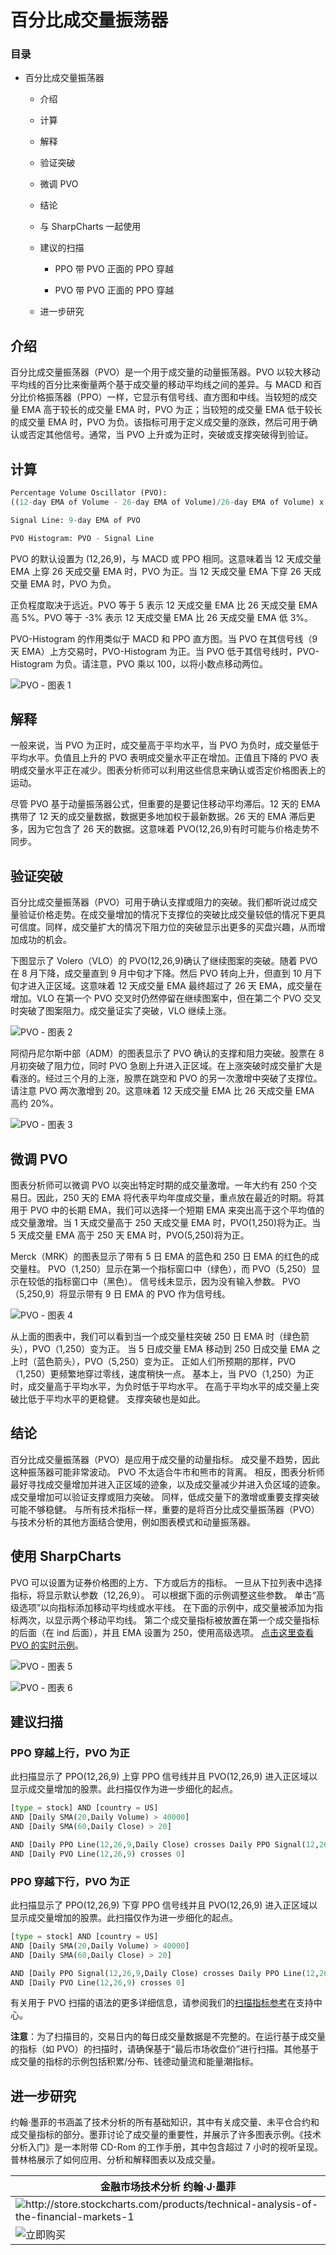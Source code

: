 # 百分比成交量振荡器 

### 目录

+   百分比成交量振荡器

    +   介绍

    +   计算

    +   解释

    +   验证突破

    +   微调 PVO

    +   结论

    +   与 SharpCharts 一起使用

    +   建议的扫描

        +   PPO 带 PVO 正面的 PPO 穿越

        +   PVO 带 PVO 正面的 PPO 穿越

    +   进一步研究

## 介绍

百分比成交量振荡器（PVO）是一个用于成交量的动量振荡器。PVO 以较大移动平均线的百分比来衡量两个基于成交量的移动平均线之间的差异。与 MACD 和百分比价格振荡器（PPO）一样，它显示有信号线、直方图和中线。当较短的成交量 EMA 高于较长的成交量 EMA 时，PVO 为正；当较短的成交量 EMA 低于较长的成交量 EMA 时，PVO 为负。该指标可用于定义成交量的涨跌，然后可用于确认或否定其他信号。通常，当 PVO 上升或为正时，突破或支撑突破得到验证。

## 计算

```py
Percentage Volume Oscillator (PVO): 
((12-day EMA of Volume - 26-day EMA of Volume)/26-day EMA of Volume) x 100

Signal Line: 9-day EMA of PVO

PVO Histogram: PVO - Signal Line

```

PVO 的默认设置为 (12,26,9)，与 MACD 或 PPO 相同。这意味着当 12 天成交量 EMA 上穿 26 天成交量 EMA 时，PVO 为正。当 12 天成交量 EMA 下穿 26 天成交量 EMA 时，PVO 为负。

正负程度取决于远近。PVO 等于 5 表示 12 天成交量 EMA 比 26 天成交量 EMA 高 5%。PVO 等于 -3% 表示 12 天成交量 EMA 比 26 天成交量 EMA 低 3%。

PVO-Histogram 的作用类似于 MACD 和 PPO 直方图。当 PVO 在其信号线（9 天 EMA）上方交易时，PVO-Histogram 为正。当 PVO 低于其信号线时，PVO-Histogram 为负。请注意，PVO 乘以 100，以将小数点移动两位。

![PVO - 图表 1](img/b54195ea4b3aa6bfb9b5a5020652ba51.jpg "PVO - 图表 1")

## 解释

一般来说，当 PVO 为正时，成交量高于平均水平，当 PVO 为负时，成交量低于平均水平。负值且上升的 PVO 表明成交量水平正在增加。正值且下降的 PVO 表明成交量水平正在减少。图表分析师可以利用这些信息来确认或否定价格图表上的运动。

尽管 PVO 基于动量振荡器公式，但重要的是要记住移动平均滞后。12 天的 EMA 携带了 12 天的成交量数据，数据更多地加权于最新数据。26 天的 EMA 滞后更多，因为它包含了 26 天的数据。这意味着 PVO(12,26,9)有时可能与价格走势不同步。

## 验证突破

百分比成交量振荡器（PVO）可用于确认支撑或阻力的突破。我们都听说过成交量验证价格走势。在成交量增加的情况下支撑位的突破比成交量较低的情况下更具可信度。同样，成交量扩大的情况下阻力位的突破显示出更多的买盘兴趣，从而增加成功的机会。

下图显示了 Volero（VLO）的 PVO(12,26,9)确认了继续图案的突破。随着 PVO 在 8 月下降，成交量直到 9 月中旬才下降。然后 PVO 转向上升，但直到 10 月下旬才进入正区域。这意味着 12 天成交量 EMA 最终超过了 26 天 EMA，成交量在增加。VLO 在第一个 PVO 交叉时仍然停留在继续图案中，但在第二个 PVO 交叉时突破了图案阻力。成交量证实了突破，VLO 继续上涨。

![PVO - 图表 2](img/5db7c11cefa5ac6717d346e778f8ae86.jpg "PVO - 图表 2")

阿彻丹尼尔斯中部（ADM）的图表显示了 PVO 确认的支撑和阻力突破。股票在 8 月初突破了阻力位，同时 PVO 急剧上升进入正区域。在上涨突破时成交量扩大是看涨的。经过三个月的上涨，股票在跳空和 PVO 的另一次激增中突破了支撑位。请注意 PVO 两次激增到 20。这意味着 12 天成交量 EMA 比 26 天成交量 EMA 高约 20%。

![PVO - 图表 3](img/93399ac4dc2ba9984aa5cbbc6c99a1a9.jpg "PVO - 图表 3")

## 微调 PVO

图表分析师可以微调 PVO 以突出特定时期的成交量激增。一年大约有 250 个交易日。因此，250 天的 EMA 将代表平均年度成交量，重点放在最近的时期。将其用于 PVO 中的长期 EMA，我们可以选择一个短期 EMA 来突出高于这个平均值的成交量激增。当 1 天成交量高于 250 天成交量 EMA 时，PVO(1,250)将为正。当 5 天成交量 EMA 高于 250 天 EMA 时，PVO(5,250)将为正。

Merck（MRK）的图表显示了带有 5 日 EMA 的蓝色和 250 日 EMA 的红色的成交量柱。 PVO（1,250）显示在第一个指标窗口中（绿色），而 PVO（5,250）显示在较低的指标窗口中（黑色）。 信号线未显示，因为没有输入参数。 PVO（5,250,9）将显示带有 9 日 EMA 的 PVO 作为信号线。

![PVO - 图表 4](img/fd428c3cb8aa1e29dcd23584d921fcef.jpg "PVO - 图表 4")

从上面的图表中，我们可以看到当一个成交量柱突破 250 日 EMA 时（绿色箭头），PVO（1,250）变为正。 当 5 日成交量 EMA 移动到 250 日成交量 EMA 之上时（蓝色箭头），PVO（5,250）变为正。 正如人们所预期的那样，PVO（1,250）更频繁地穿过零线，速度稍快一点。 基本上，当 PVO（1,250）为正时，成交量高于平均水平，为负时低于平均水平。 在高于平均水平的成交量上突破比低于平均水平的更稳健。 支撑突破也是如此。

## 结论

百分比成交量振荡器（PVO）是应用于成交量的动量指标。 成交量不趋势，因此这种振荡器可能非常波动。 PVO 不太适合牛市和熊市的背离。 相反，图表分析师最好寻找成交量增加并进入正区域的迹象，以及成交量减少并进入负区域的迹象。 成交量增加可以验证支撑或阻力突破。 同样，低成交量下的激增或重要支撑突破可能不够稳健。 与所有技术指标一样，重要的是将百分比成交量振荡器（PVO）与技术分析的其他方面结合使用，例如图表模式和动量振荡器。

## 使用 SharpCharts

PVO 可以设置为证券价格图的上方、下方或后方的指标。 一旦从下拉列表中选择指标，将显示默认参数（12,26,9）。 可以根据下面的示例调整这些参数。 单击“高级选项”以向指标添加移动平均线或水平线。 在下面的示例中，成交量被添加为指标两次，以显示两个移动平均线。 第二个成交量指标被放置在第一个成交量指标的后面（在 ind 后面），并且 EMA 设置为 250，使用高级选项。 [点击这里查看 PVO 的实时示例](http://stockcharts.com/h-sc/ui?s=IBM&p=D&yr=0&mn=6&dy=0&id=p28625227150&listNum=30&a=217316123 "http://stockcharts.com/h-sc/ui?s=IBM&p=D&yr=0&mn=6&dy=0&id=p28625227150&listNum=30&a=217316123")。

![PVO - 图表 5](img/03f663e028d13e2be279d12c217d323e.jpg "PVO - 图表 5")

![PVO - 图表 6](img/6fcb0223599ee4eb2bebc7809261a011.jpg "PVO - 图表 6")

## 建议扫描

### PPO 穿越上行，PVO 为正

此扫描显示了 PPO(12,26,9) 上穿 PPO 信号线并且 PVO(12,26,9) 进入正区域以显示成交量增加的股票。此扫描仅作为进一步细化的起点。

```py
[type = stock] AND [country = US] 
AND [Daily SMA(20,Daily Volume) > 40000] 
AND [Daily SMA(60,Daily Close) > 20] 

AND [Daily PPO Line(12,26,9,Daily Close) crosses Daily PPO Signal(12,26,9,Daily Close)] 
AND [Daily PVO Line(12,26,9) crosses 0]
```

### PPO 穿越下行，PVO 为正

此扫描显示了 PPO(12,26,9) 下穿 PPO 信号线并且 PVO(12,26,9) 进入正区域以显示成交量增加的股票。此扫描仅作为进一步细化的起点。

```py
[type = stock] AND [country = US] 
AND [Daily SMA(20,Daily Volume) > 40000] 
AND [Daily SMA(60,Daily Close) > 20] 

AND [Daily PPO Signal(12,26,9,Daily Close) crosses Daily PPO Line(12,26,9,Daily Close)] 
AND [Daily PVO Line(12,26,9) crosses 0]
```

有关用于 PVO 扫描的语法的更多详细信息，请参阅我们的[扫描指标参考](http://stockcharts.com/docs/doku.php?id=scans:indicators#percentage_volume_oscillator "http://stockcharts.com/docs/doku.php?id=scans:indicators#percentage_volume_oscillator")在支持中心。

**注意**：为了扫描目的，交易日内的每日成交量数据是不完整的。在运行基于成交量的指标（如 PVO）的扫描时，请确保基于“最后市场收盘价”进行扫描。其他基于成交量的指标的示例包括积累/分布、钱德动量流和能量潮指标。

## 进一步研究

约翰·墨菲的书涵盖了技术分析的所有基础知识，其中有关成交量、未平仓合约和成交量指标的部分。墨菲讨论了成交量的重要性，并展示了许多图表示例。《技术分析入门》是一本附带 CD-Rom 的工作手册，其中包含超过 7 小时的视听呈现。普林格展示了如何应用、分析和解释图表以及成交量。

| **金融市场技术分析** 约翰·J·墨菲 |
| --- |
| ![](http://store.stockcharts.com/products/technical-analysis-of-the-financial-markets-1 "http://store.stockcharts.com/products/technical-analysis-of-the-financial-markets-1") |
| ![立即购买](http://store.stockcharts.com/products/technical-analysis-of-the-financial-markets-1 "http://store.stockcharts.com/products/technical-analysis-of-the-financial-markets-1") |
